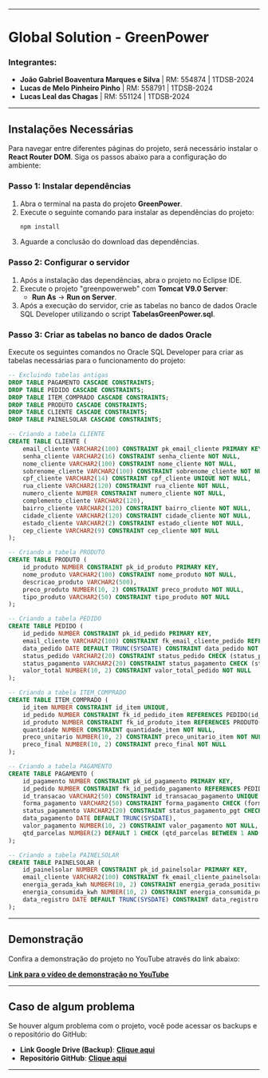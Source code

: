 
---

# Global Solution - GreenPower

### Integrantes:
- **João Gabriel Boaventura Marques e Silva** | RM: 554874 | 1TDSB-2024
- **Lucas de Melo Pinheiro Pinho** | RM: 558791 | 1TDSB-2024
- **Lucas Leal das Chagas** | RM: 551124 | 1TDSB-2024

---

## Instalações Necessárias

Para navegar entre diferentes páginas do projeto, será necessário instalar o **React Router DOM**. Siga os passos abaixo para a configuração do ambiente:

### Passo 1: Instalar dependências

1. Abra o terminal na pasta do projeto **GreenPower**.
2. Execute o seguinte comando para instalar as dependências do projeto:
   ```bash
   npm install
   ```
3. Aguarde a conclusão do download das dependências.

### Passo 2: Configurar o servidor

1. Após a instalação das dependências, abra o projeto no Eclipse IDE.
2. Execute o projeto "greenpowerweb" com **Tomcat V9.0 Server**:
   - **Run As** → **Run on Server**.
3. Após a execução do servidor, crie as tabelas no banco de dados Oracle SQL Developer utilizando o script **TabelasGreenPower.sql**.

### Passo 3: Criar as tabelas no banco de dados Oracle

Execute os seguintes comandos no Oracle SQL Developer para criar as tabelas necessárias para o funcionamento do projeto:

```sql
-- Excluindo tabelas antigas
DROP TABLE PAGAMENTO CASCADE CONSTRAINTS;
DROP TABLE PEDIDO CASCADE CONSTRAINTS;
DROP TABLE ITEM_COMPRADO CASCADE CONSTRAINTS;
DROP TABLE PRODUTO CASCADE CONSTRAINTS;
DROP TABLE CLIENTE CASCADE CONSTRAINTS;
DROP TABLE PAINELSOLAR CASCADE CONSTRAINTS;

-- Criando a tabela CLIENTE
CREATE TABLE CLIENTE (
    email_cliente VARCHAR2(100) CONSTRAINT pk_email_cliente PRIMARY KEY,
    senha_cliente VARCHAR2(16) CONSTRAINT senha_cliente NOT NULL,
    nome_cliente VARCHAR2(100) CONSTRAINT nome_cliente NOT NULL,
    sobrenome_cliente VARCHAR2(100) CONSTRAINT sobrenome_cliente NOT NULL,
    cpf_cliente VARCHAR2(14) CONSTRAINT cpf_cliente UNIQUE NOT NULL,
    rua_cliente VARCHAR2(120) CONSTRAINT rua_cliente NOT NULL,
    numero_cliente NUMBER CONSTRAINT numero_cliente NOT NULL,
    complemento_cliente VARCHAR2(120),
    bairro_cliente VARCHAR2(120) CONSTRAINT bairro_cliente NOT NULL,
    cidade_cliente VARCHAR2(120) CONSTRAINT cidade_cliente NOT NULL,
    estado_cliente VARCHAR2(2) CONSTRAINT estado_cliente NOT NULL,
    cep_cliente VARCHAR2(9) CONSTRAINT cep_cliente NOT NULL
);

-- Criando a tabela PRODUTO
CREATE TABLE PRODUTO (
    id_produto NUMBER CONSTRAINT pk_id_produto PRIMARY KEY,
    nome_produto VARCHAR2(100) CONSTRAINT nome_produto NOT NULL,
    descricao_produto VARCHAR2(500),
    preco_produto NUMBER(10, 2) CONSTRAINT preco_produto NOT NULL,
    tipo_produto VARCHAR2(50) CONSTRAINT tipo_produto NOT NULL
);

-- Criando a tabela PEDIDO
CREATE TABLE PEDIDO (
    id_pedido NUMBER CONSTRAINT pk_id_pedido PRIMARY KEY,
    email_cliente VARCHAR2(100) CONSTRAINT fk_email_cliente_pedido REFERENCES CLIENTE(email_cliente),
    data_pedido DATE DEFAULT TRUNC(SYSDATE) CONSTRAINT data_pedido NOT NULL,
    status_pedido VARCHAR2(20) CONSTRAINT status_pedido CHECK (status_pedido IN ('Novo', 'Em Andamento', 'Enviado', 'Entregue', 'Cancelado')),
    status_pagamento VARCHAR2(20) CONSTRAINT status_pagamento CHECK (status_pagamento IN ('Pendente', 'Concluído', 'Cancelado')),
    valor_total NUMBER(10, 2) CONSTRAINT valor_total_pedido NOT NULL
);

-- Criando a tabela ITEM_COMPRADO
CREATE TABLE ITEM_COMPRADO (
    id_item NUMBER CONSTRAINT id_item UNIQUE,
    id_pedido NUMBER CONSTRAINT fk_id_pedido_item REFERENCES PEDIDO(id_pedido),
    id_produto NUMBER CONSTRAINT fk_id_produto_item REFERENCES PRODUTO(id_produto),
    quantidade NUMBER CONSTRAINT quantidade_item NOT NULL,
    preco_unitario NUMBER(10, 2) CONSTRAINT preco_unitario_item NOT NULL,
    preco_final NUMBER(10, 2) CONSTRAINT preco_final NOT NULL
);

-- Criando a tabela PAGAMENTO
CREATE TABLE PAGAMENTO (
    id_pagamento NUMBER CONSTRAINT pk_id_pagamento PRIMARY KEY,
    id_pedido NUMBER CONSTRAINT fk_id_pedido_pagamento REFERENCES PEDIDO(id_pedido),
    id_transacao VARCHAR2(50) CONSTRAINT id_transacao_pagamento UNIQUE NOT NULL,
    forma_pagamento VARCHAR2(50) CONSTRAINT forma_pagamento CHECK (forma_pagamento IN ('Cartão', 'PIX', 'Boleto')) NOT NULL,
    status_pagamento VARCHAR2(20) CONSTRAINT status_pagamento_pgt CHECK (status_pagamento IN ('Pendente', 'Concluído', 'Cancelado')),
    data_pagamento DATE DEFAULT TRUNC(SYSDATE),
    valor_pagamento NUMBER(10, 2) CONSTRAINT valor_pagamento NOT NULL,
    qtd_parcelas NUMBER(2) DEFAULT 1 CHECK (qtd_parcelas BETWEEN 1 AND 10)
);

-- Criando a tabela PAINELSOLAR
CREATE TABLE PAINELSOLAR (
    id_painelsolar NUMBER CONSTRAINT pk_id_painelsolar PRIMARY KEY,
    email_cliente VARCHAR2(100) CONSTRAINT fk_email_cliente_painelsolar REFERENCES CLIENTE(email_cliente),
    energia_gerada_kwh NUMBER(10, 2) CONSTRAINT energia_gerada_positivo CHECK (energia_gerada_kwh >= 0),
    energia_consumida_kwh NUMBER(10, 2) CONSTRAINT energia_consumida_positivo CHECK (energia_consumida_kwh >= 0),
    data_registro DATE DEFAULT TRUNC(SYSDATE) CONSTRAINT data_registro NOT NULL
);
```

---

## Demonstração

Confira a demonstração do projeto no YouTube através do link abaixo:

[**Link para o vídeo de demonstração no YouTube**](https://youtu.be/niic5dHiktg)

---

## Caso de algum problema

Se houver algum problema com o projeto, você pode acessar os backups e o repositório do GitHub:

- **Link Google Drive (Backup)**: [**Clique aqui**](https://drive.google.com/drive/folders/12_xYJp66dD9F4ibRhHT09Iw9VJC6FO57?usp=sharing)
- **Repositório GitHub**: [**Clique aqui**](https://github.com/thejaobiell/GS_Frontend2)

---
